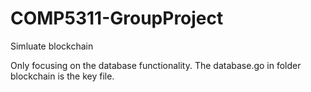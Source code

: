 # COMP5311-GroupProject
Simluate blockchain


Only focusing on the database functionality.
The database.go in folder blockchain is the key file.
